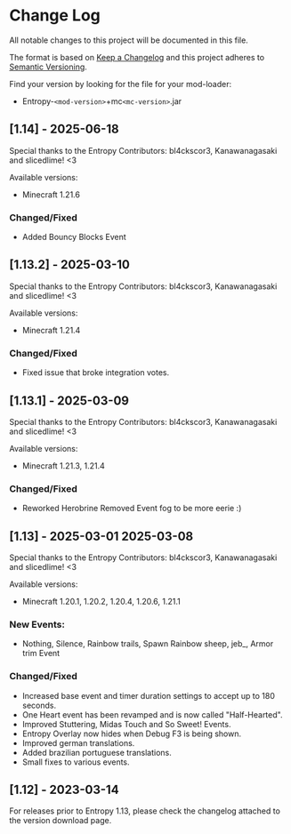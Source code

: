 # Change Log

All notable changes to this project will be documented in this file.

The format is based on [Keep a Changelog](http://keepachangelog.com/) and this project adheres to [Semantic Versioning](http://semver.org/).

Find your version by looking for the file for your mod-loader:

-   Entropy-`<mod-version>`+mc`<mc-version>`.jar

## [1.14] - 2025-06-18

Special thanks to the Entropy Contributors: bl4ckscor3, Kanawanagasaki and slicedlime! <3

Available versions:
-   Minecraft 1.21.6

### Changed/Fixed

-   Added Bouncy Blocks Event

## [1.13.2] - 2025-03-10

Special thanks to the Entropy Contributors: bl4ckscor3, Kanawanagasaki and slicedlime! <3

Available versions:
-   Minecraft 1.21.4

### Changed/Fixed

-   Fixed issue that broke integration votes.

## [1.13.1] - 2025-03-09

Special thanks to the Entropy Contributors: bl4ckscor3, Kanawanagasaki and slicedlime! <3

Available versions:
-   Minecraft 1.21.3, 1.21.4

### Changed/Fixed

-   Reworked Herobrine Removed Event fog to be more eerie :)

## [1.13] - 2025-03-01 2025-03-08

Special thanks to the Entropy Contributors: bl4ckscor3, Kanawanagasaki and slicedlime! <3

Available versions:
-   Minecraft 1.20.1, 1.20.2, 1.20.4, 1.20.6, 1.21.1

### New Events:
-   Nothing, Silence, Rainbow trails, Spawn Rainbow sheep, jeb_, Armor trim Event

### Changed/Fixed

-   Increased base event and timer duration settings to accept up to 180 seconds.
-   One Heart event has been revamped and is now called "Half-Hearted".
-   Improved Stuttering, Midas Touch and So Sweet! Events.
-   Entropy Overlay now hides when Debug F3 is being shown.
-   Improved german translations.
-   Added brazilian portuguese translations.
-   Small fixes to various events.

## [1.12] - 2023-03-14

For releases prior to Entropy 1.13, please check the changelog attached to the version download page.
